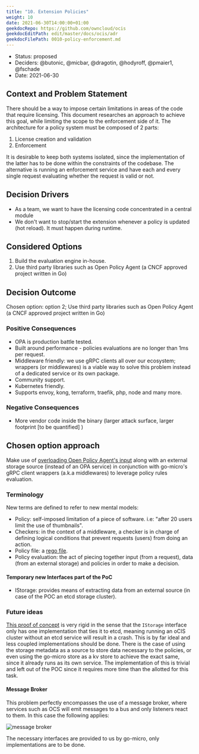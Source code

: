 ```yaml
---
title: "10. Extension Policies"
weight: 10
date: 2021-06-30T14:00:00+01:00
geekdocRepo: https://github.com/owncloud/ocis
geekdocEditPath: edit/master/docs/ocis/adr
geekdocFilePath: 0010-policy-enforcement.md
---
```


* Status: proposed
* Deciders: @butonic, @micbar, @dragotin, @hodyroff, @pmaier1, @fschade
* Date: 2021-06-30

## Context and Problem Statement

There should be a way to impose certain limitations in areas of the code that require licensing. This document researches an approach to achieve this goal, while limiting the scope to the enforcement side of it. The architecture for a policy system must be composed of 2 parts:

1. License creation and validation
2. Enforcement

It is desirable to keep both systems isolated, since the implementation of the latter has to be done within the constraints of the codebase. The alternative is running an enforcement service and have each and every single request evaluating whether the request is valid or not.

## Decision Drivers

- As a team, we want to have the licensing code concentrated in a central module
- We don't want to stop/start the extension whenever a policy is updated (hot reload). It must happen during runtime.

## Considered Options

1. Build the evaluation engine in-house.
2. Use third party libraries such as Open Policy Agent (a CNCF approved project written in Go)

## Decision Outcome

Chosen option: option 2; Use third party libraries such as Open Policy Agent (a CNCF approved project written in Go)

### Positive Consequences

- OPA is production battle tested.
- Built around performance - policies evaluations are no longer than 1ms per request.
- Middleware friendly: we use gRPC clients all over our ecosystem; wrappers (or middlewares) is a viable way to solve this problem instead of a dedicated service or its own package.
- Community support.
- Kubernetes friendly.
- Supports envoy, kong, terraform, traefik, php, node and many more.

### Negative Consequences

- More vendor code inside the binary (larger attack surface, larger footprint [to be quantified] )

## Chosen option approach

Make use of [overloading Open Policy Agent's input](https://www.openpolicyagent.org/docs/latest/external-data/#option-2-overload-input) along with an external storage source (instead of an OPA service) in conjunction with go-micro's gRPC client wrappers (a.k.a middlewares) to leverage policy rules evaluation.

### Terminology

New terms are defined to refer to new mental models:

- Policy: self-imposed limitation of a piece of software. i.e: "after 20 users limit the use of thumbnails".
- Checkers: in the context of a middleware, a checker is in charge of defining logical conditions that prevent requests (users) from doing an action.
- Policy file: a [rego file](https://www.openpolicyagent.org/docs/latest/policy-language/).
- Policy evaluation: the act of piecing together input (from a request), data (from an external storage) and policies in order to make a decision.

#### Temporary new Interfaces part of the PoC

- IStorage: provides means of extracting data from an external source (in case of the POC an etcd storage cluster).

### Future ideas

[This proof of concept](https://github.com/owncloud/ocis/pull/2236) is very rigid in the sense that the `IStorage` interface only has one implementation that ties it to etcd, meaning running an oCIS cluster without an etcd service will result in a crash. This is by far ideal and less coupled implementations should be done. There is the case of using the storage metadata as a source to store data necessary to the policies, or even using the go-micro store as a kv store to achieve the exact same, since it already runs as its own service. The implementation of this is trivial and left out of the POC since it requires more time than the allotted for this task.

#### Message Broker

This problem perfectly encompasses the use of a message broker, where services such as OCS will emit messages to a bus and only listeners react to them. In this case the following applies:

![message broker](https://i.imgur.com/sa1pANQ.jpg)

The necessary interfaces are provided to us by go-micro, only implementations are to be done.
